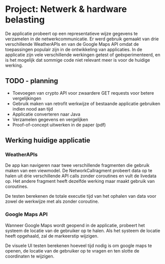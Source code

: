 # Project: Netwerk & hardware belasting

De applicatie probeert op een representatieve wijze gegevens te verzamelen in de netwerkcommunicatie.
Er werd gebruik gemaakt van drie verschillende WeatherAPIs en van de Google Maps API omdat de toepassingen populair zijn in de ontwikkeling van applicaties.
In de applicatie zijn vele verschillende werkingen getest of geëxperimenteerd, en is het mogelijk dat sommige code niet relevant meer is voor de huidige werking.

## TODO - planning

* Toevoegen van crypto API voor zwaardere GET requests voor betere vergelijkingen
* Gebruik maken van retrofit werkwijze of bestaande applicatie gebruiken indien nood aan tijd
* Applicatie converteren naar Java
* Verzamelen gegevens en vergelijken
* Proof-of-concept uitwerken in de paper (pdf)

## Werking huidige applicatie

### WeatherAPIs

De app kan navigeren naar twee verschillende fragmenten die gebruik maken van een viewmodel. De NetworkCallragment probeert data op te halen uit drie verschillende API calls zonder coroutines en vult de livedata op. 
Het andere fragment heeft dezelfde werking maar maakt gebruik van coroutines.

De testen berekenen de totale executie tijd van het ophalen van data voor zowel de werkwijze met als zonder coroutine.

### Google Maps API

Wanneer Google Maps wordt geopend in de applicatie, probeert het systeem de locatie van de gebruiker op te halen.
Als het systeem de locatie heeft opgehaald, zal de markeerstip wijzigen.

De visuele UI testen berekenen hoeveel tijd nodig is om google maps te openen, de locatie van de gebruiker op te vragen en ten slotte de coordinaten te wijzigen.

